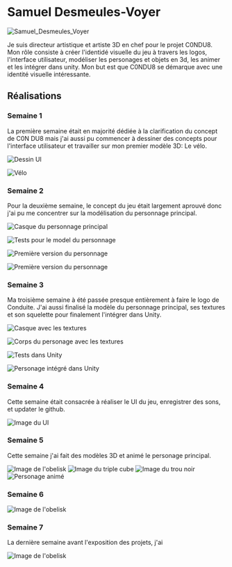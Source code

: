 # Samuel Desmeules-Voyer 

![Samuel_Desmeules_Voyer](../img/samuel_desmeules-voyer.webp)

Je suis directeur artistique et artiste 3D en chef pour le projet C0NDU8. Mon rôle consiste à créer l'identidé visuelle du jeu à travers les logos, l'interface utilisateur, modéliser les personages et objets en 3d, les animer et les intégrer dans unity. Mon but est que C0NDU8 se démarque avec une identité visuelle intéressante.

## Réalisations

 <!-- Une image par semaine de la réalisation dont tu es le plus fier avec une légende -->

### Semaine 1
La première semaine était en majorité dédiée à la clarification du concept de C0N DU8 mais j'ai aussi pu commencer à dessiner des concepts pour l'interface utilisateur et travailler sur mon premier modèle 3D: Le vélo.

![Dessin UI](./img/dessin_ui.webp)


![Vélo](./img/velo_statique.webp)

### Semaine 2
Pour la deuxième semaine, le concept du jeu était largement aprouvé donc j'ai pu me concentrer sur la modélisation du personnage principal.

![Casque du personnage principal](./img/casque.webp)


![Tests pour le model du personnage](./img/test_personage.webp)


![Première version du personnage](./img/personage_v1.webp)


![Première version du personnage](./img/personage_v2.webp)

### Semaine 3
Ma troisième semaine à été passée presque entièrement à faire le logo de Conduite. J'ai aussi finalisé la modèle du personnage principal, ses textures et son squelette pour finalement l'intégrer dans Unity.

![Casque avec les textures](./img/casque_texture.webp)


![Corps du personage avec les textures](./img/corps_texture.webp)


![Tests dans Unity](./img/tests_perso_unity.webp)


![Personage intégré dans Unity](./img/integration_perso.webp)

### Semaine 4
Cette semaine était consacrée à réaliser le UI du jeu, enregistrer des sons, et updater le github.

![Image du UI](./img/ui.webp)

### Semaine 5
Cette semaine j'ai fait des modèles 3D et animé le personage principal.

![Image de l'obelisk](./img/obelisk.webp)
![Image du triple cube](./img/triple.webp)
![Image du trou noir](./img/blackhole.webp)
![Personage animé](./img/anime.webp)

### Semaine 6


![Image de l'obelisk](./img/obelisk.webp)

### Semaine 7
La dernière semaine avant l'exposition des projets, j'ai 

![Image de l'obelisk](./img/obelisk.webp)

